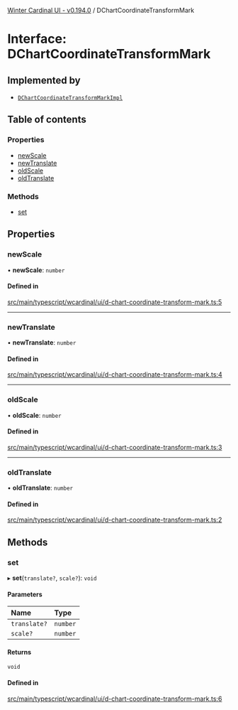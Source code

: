 [Winter Cardinal UI - v0.194.0](../index.md) / DChartCoordinateTransformMark

# Interface: DChartCoordinateTransformMark

## Implemented by

- [`DChartCoordinateTransformMarkImpl`](../classes/DChartCoordinateTransformMarkImpl.md)

## Table of contents

### Properties

- [newScale](DChartCoordinateTransformMark.md#newscale)
- [newTranslate](DChartCoordinateTransformMark.md#newtranslate)
- [oldScale](DChartCoordinateTransformMark.md#oldscale)
- [oldTranslate](DChartCoordinateTransformMark.md#oldtranslate)

### Methods

- [set](DChartCoordinateTransformMark.md#set)

## Properties

### newScale

• **newScale**: `number`

#### Defined in

[src/main/typescript/wcardinal/ui/d-chart-coordinate-transform-mark.ts:5](https://github.com/winter-cardinal/winter-cardinal-ui/blob/v0.194.0/src/main/typescript/wcardinal/ui/d-chart-coordinate-transform-mark.ts#L5)

___

### newTranslate

• **newTranslate**: `number`

#### Defined in

[src/main/typescript/wcardinal/ui/d-chart-coordinate-transform-mark.ts:4](https://github.com/winter-cardinal/winter-cardinal-ui/blob/v0.194.0/src/main/typescript/wcardinal/ui/d-chart-coordinate-transform-mark.ts#L4)

___

### oldScale

• **oldScale**: `number`

#### Defined in

[src/main/typescript/wcardinal/ui/d-chart-coordinate-transform-mark.ts:3](https://github.com/winter-cardinal/winter-cardinal-ui/blob/v0.194.0/src/main/typescript/wcardinal/ui/d-chart-coordinate-transform-mark.ts#L3)

___

### oldTranslate

• **oldTranslate**: `number`

#### Defined in

[src/main/typescript/wcardinal/ui/d-chart-coordinate-transform-mark.ts:2](https://github.com/winter-cardinal/winter-cardinal-ui/blob/v0.194.0/src/main/typescript/wcardinal/ui/d-chart-coordinate-transform-mark.ts#L2)

## Methods

### set

▸ **set**(`translate?`, `scale?`): `void`

#### Parameters

| Name | Type |
| :------ | :------ |
| `translate?` | `number` |
| `scale?` | `number` |

#### Returns

`void`

#### Defined in

[src/main/typescript/wcardinal/ui/d-chart-coordinate-transform-mark.ts:6](https://github.com/winter-cardinal/winter-cardinal-ui/blob/v0.194.0/src/main/typescript/wcardinal/ui/d-chart-coordinate-transform-mark.ts#L6)
